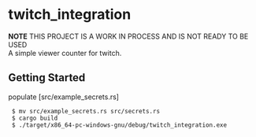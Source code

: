 # twitch_integration
**NOTE** THIS PROJECT IS A WORK IN PROCESS AND IS NOT READY TO BE USED  
A simple viewer counter for twitch.  

## Getting Started
populate [src/example_secrets.rs]  
```console
 $ mv src/example_secrets.rs src/secrets.rs
 $ cargo build
 $ ./target/x86_64-pc-windows-gnu/debug/twitch_integration.exe
```
